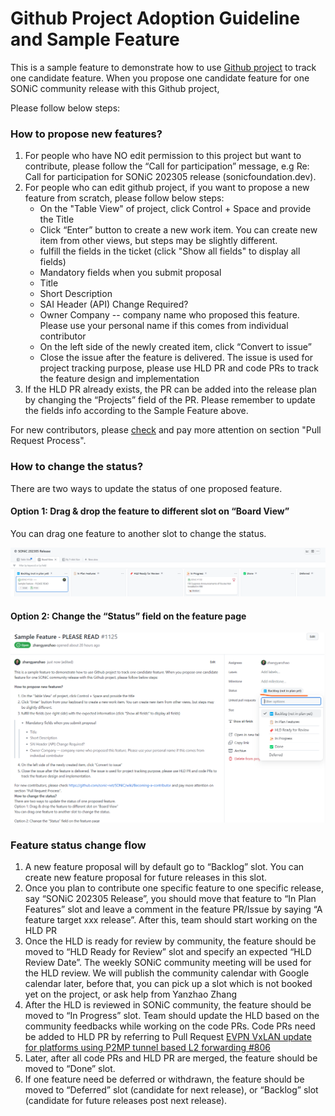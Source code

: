 # Github Project Adoption Guideline and Sample Feature

This is a sample feature to demonstrate how to use [Github project](https://github.com/orgs/sonic-net/projects/8) to track one candidate feature. When you propose one candidate feature for one SONiC community release with this Github project, <br>

Please follow below steps:
 
### How to propose new features?
 
1. For people who have NO edit permission to this project but want to contribute, please follow the “Call for participation” message, e.g Re: Call for participation for SONiC 202305 release (sonicfoundation.dev). <br>
2. For people who can edit github project, if you want to propose a new feature from scratch, please follow below steps: <br>
	- On the "Table View" of project, click Control + Space and provide the Title
	- Click “Enter” button to create a new work item. You can create new item from other views, but steps may be slightly different.
	- fulfill the fields in the ticket (click "Show all fields" to display all fields)
	- Mandatory fields when you submit proposal
	- Title
	- Short Description
	- SAI Header (API) Change Required?
	- Owner Company -- company name who proposed this feature. Please use your personal name if this comes from individual contributor
	- On the left side of the newly created item, click “Convert to issue”
	- Close the issue after the feature is delivered. The issue is used for project tracking purpose, please use HLD PR and code PRs to track the feature design and implementation
3. If the HLD PR already exists, the PR can be added into the release plan by changing the “Projects” field of the PR. Please remember to update the fields info according to the Sample Feature above.	<br>

For new contributors, please [check](https://github.com/sonic-net/SONiC/wiki/Becoming-a-contributor) and pay more attention on section "Pull Request Process".

### How to change the status?
There are two ways to update the status of one proposed feature.

#### Option 1: Drag & drop the feature to different slot on “Board View”
You can drag one feature to another slot to change the status.

![](https://github.com/kannankvs/kvskSONiC/blob/master/assets/img/github_proj_guid_1.png)

#### Option 2: Change the “Status” field on the feature page

![](https://github.com/kannankvs/kvskSONiC/blob/master/assets/img/github_proj_guid_2.png)


### Feature status change flow

1. A new feature proposal will by default go to “Backlog” slot. You can create new feature proposal for future releases in this slot.
2. Once you plan to contribute one specific feature to one specific release, say “SONiC 202305 Release”, you should move that feature to “In Plan Features” slot and leave a comment in the feature PR/Issue by saying “A feature target xxx release”. After this, team should start working on the HLD PR
3. Once the HLD is ready for review by community, the feature should be moved to “HLD Ready for Review” slot and specify an expected “HLD Review Date”. The weekly SONiC community meeting will be used for the HLD review. We will publish the community calendar with Google calendar later, before that, you can pick up a slot which is not booked yet on the project, or ask help from Yanzhao Zhang
4. After the HLD is reviewed in SONiC community, the feature should be moved to “In Progress” slot. Team should update the HLD based on the community feedbacks while working on the code PRs. Code PRs need be added to HLD PR by referring to Pull Request [EVPN VxLAN update for platforms using P2MP tunnel based L2 forwarding #806](https://github.com/sonic-net/SONiC/pull/806)
5. Later, after all code PRs and HLD PR are merged, the feature should be moved to “Done” slot.
6. If one feature need be deferred or withdrawn, the feature should be moved to “Deferred” slot (candidate for next release), or “Backlog” slot (candidate for future releases post next release).